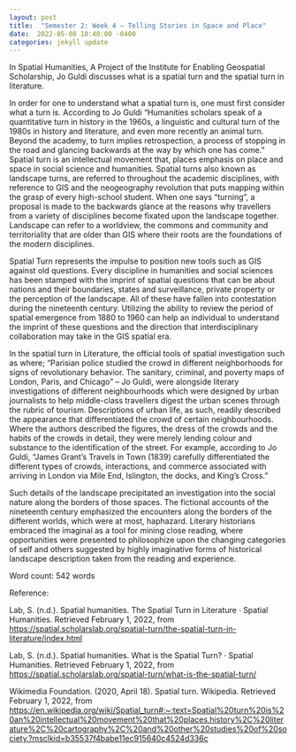```yaml
---
layout: post
title:  "Semester 2: Week 4 – Telling Stories in Space and Place"
date:  2022-05-08 10:40:00 -0400
categories: jekyll update
---
```


In Spatial Humanities, A Project of the Institute for Enabling Geospatial Scholarship, Jo Guldi discusses what is a spatial turn and the spatial turn in literature.

In order for one to understand what a spatial turn is, one must first consider what a turn is. According to Jo Guldi “Humanities scholars speak of a quantitative turn in history in the 1960s, a linguistic and cultural turn of the 1980s in history and literature, and even more recently an animal turn. Beyond the academy, to turn implies retrospection, a process of stopping in the road and glancing backwards at the way by which one has come.” Spatial turn is an intellectual movement that, places emphasis on place and space in social science and humanities. Spatial turns also known as landscape turns, are referred to throughout the academic disciplines, with reference to GIS and the neogeography revolution that puts mapping within the grasp of every high-school student. When one says “turning”, a proposal is made to the backwards glance at the reasons why travellers from a variety of disciplines become fixated upon the landscape together. Landscape can refer to a worldview, the commons and community and territoriality that are older than GIS where their roots are the foundations of the modern disciplines.  

Spatial Turn represents the impulse to position new tools such as GIS against old questions. Every discipline in humanities and social sciences has been stamped with the imprint of spatial questions that can be about nations and their boundaries, states and surveillance, private property or the perception of the landscape. All of these have fallen into contestation during the nineteenth century. Utilizing the ability to review the period of spatial emergence from 1880 to 1960 can help an individual to understand the imprint of these questions and the direction that interdisciplinary collaboration may take in the GIS spatial era.

In the spatial turn in Literature, the official tools of spatial investigation such as where; “Parisian police studied the crowd in different neighborhoods for signs of revolutionary behavior. The sanitary, criminal, and poverty maps of London, Paris, and Chicago” – Jo Guldi, were alongside literary investigations of different neighbourhoods which were designed by urban journalists to help middle-class travellers digest the urban scenes through the rubric of tourism. Descriptions of urban life, as such, readily described the appearance that differentiated the crowd of certain neighbourhoods. Where the authors described the figures, the dress of the crowds and the habits of the crowds in detail, they were merely lending colour and substance to the identification of the street. For example, according to Jo Guldi, “James Grant’s Travels in Town (1839) carefully differentiated the different types of crowds, interactions, and commerce associated with arriving in London via Mile End, Islington, the docks, and King’s Cross.”

Such details of the landscape precipitated an investigation into the social nature along the borders of those spaces. The fictional accounts of the nineteenth century emphasized the encounters along the borders of the different worlds, which were at most, haphazard. Literary historians embraced the imaginal as a tool for mining close reading, where opportunities were presented to philosophize upon the changing categories of self and others suggested by highly imaginative forms of historical landscape description taken from the reading and experience.

Word count: 542 words

Reference:

Lab, S. (n.d.). Spatial humanities. The Spatial Turn in Literature · Spatial Humanities. Retrieved February 1, 2022, from https://spatial.scholarslab.org/spatial-turn/the-spatial-turn-in-literature/index.html  

Lab, S. (n.d.). Spatial humanities. What is the Spatial Turn? · Spatial Humanities. Retrieved February 1, 2022, from https://spatial.scholarslab.org/spatial-turn/what-is-the-spatial-turn/  

Wikimedia Foundation. (2020, April 18). Spatial turn. Wikipedia. Retrieved February 1, 2022, from https://en.wikipedia.org/wiki/Spatial_turn#:~:text=Spatial%20turn%20is%20an%20intellectual%20movement%20that%20places,history%2C%20literature%2C%20cartography%2C%20and%20other%20studies%20of%20society.?msclkid=b35537f4babe11ec915640c4524d336c  
